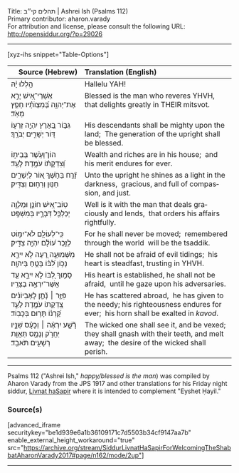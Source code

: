 <html>
<head></head>
<body>
Title: תהלים קי״ב | Ashrei Ish (Psalms 112)<br />
Primary contributor: aharon.varady<br />
For attribution and license, please consult the following URL: <a href="http://opensiddur.org/?p=29026">http://opensiddur.org/?p=29026</a>
<p />
<hr />

[xyz-ihs snippet="Table-Options"]<table style="margin-left: auto; margin-right: auto;" class="draggable">
<thead><tr><th id="x" style="text-align: right;">Source (Hebrew)</th><th style="text-align: left;">Translation (English)</th></tr></thead>
<tbody>
<tr><td style="vertical-align:top;">
<div class="liturgy" lang="he">
הַ֥לְלוּ יָ֨הּ 
</span></div></td>
 
<td style="vertical-align:top;">
<div class="english" lang="en">
Hallelu YAH! 
</div></td></tr>


<tr><td style="vertical-align:top;">
<div class="liturgy" lang="he">
<span class="acrostic">אַ</span>שְׁרֵי־אִ֭ישׁ יָרֵ֣א אֶת־יְהוָ֑ה 
<span class="acrostic">בְּ֝</span>מִצְוֺתָ֗יו חָפֵ֥ץ מְאֹֽד׃ 
</span></div></td>
 
<td style="vertical-align:top;">
<div class="english" lang="en">
Blessed is the man who reveres YHVH,<span class="acrostic">&nbsp;</span>
that delights greatly in THEIR mitsvot.<span class="acrostic">&nbsp;</span> 
</div></td></tr>


<tr><td style="vertical-align:top;">
<div class="liturgy" lang="he">
<span class="acrostic">גִּ</span>בּ֣וֹר בָּ֭אָרֶץ יִהְיֶ֣ה זַרְע֑וֹ 
<span class="acrostic">דּ֭</span>וֹר יְשָׁרִ֣ים יְבֹרָֽךְ׃ 
</span></div></td>
 
<td style="vertical-align:top;">
<div class="english" lang="en">
His descendants shall be mighty upon the land;<span class="acrostic">&nbsp;</span> 
The generation of the upright shall be blessed.<span class="acrostic">&nbsp;</span> 
</div></td></tr>


<tr><td style="vertical-align:top;">
<div class="liturgy" lang="he">
<span class="acrostic">ה</span>וֹן־וָעֹ֥שֶׁר בְּבֵית֑וֹ 
<span class="acrostic">וְ֝</span>צִדְקָת֗וֹ עֹמֶ֥דֶת לָעַֽד׃ 
</span></div></td>
 
<td style="vertical-align:top;">
<div class="english" lang="en">
Wealth and riches are in his house;<span class="acrostic">&nbsp;</span> 
and his merit endures for ever.<span class="acrostic">&nbsp;</span> 
</div></td></tr>


<tr><td style="vertical-align:top;">
<div class="liturgy" lang="he">
<span class="acrostic">זָ֘</span>רַ֤ח בַּחֹ֣שֶׁךְ א֭וֹר לַיְשָׁרִ֑ים 
<span class="acrostic">חַ</span>נּ֖וּן וְרַח֣וּם וְצַדִּֽיק׃ 
</span></div></td>
 
<td style="vertical-align:top;">
<div class="english" lang="en">
Unto the upright he shines as a light in the darkness,<span class="acrostic">&nbsp;</span> 
gracious, and full of compassion, and just.<span class="acrostic">&nbsp;</span> 
</div></td></tr>


<tr><td style="vertical-align:top;">
<div class="liturgy" lang="he">
<span class="acrostic">טֽ</span>וֹב־אִ֭ישׁ חוֹנֵ֣ן וּמַלְוֶ֑ה 
<span class="acrostic">יְ</span>כַלְכֵּ֖ל דְּבָרָ֣יו בְּמִשְׁפָּֽט׃ 
</span></div></td>
 
<td style="vertical-align:top;">
<div class="english" lang="en">
Well is it with the man that deals graciously and lends,<span class="acrostic">&nbsp;</span> 
that orders his affairs rightfully.<span class="acrostic">&nbsp;</span> 
</div></td></tr>


<tr><td style="vertical-align:top;">
<div class="liturgy" lang="he">
<span class="acrostic">כִּֽ</span>י־לְעוֹלָ֥ם לֹא־יִמּ֑וֹט 
<span class="acrostic">לְ</span>זֵ֥כֶר ע֝וֹלָ֗ם 
יִהְיֶ֥ה צַדִּֽיק׃ 
</span></div></td>
 
<td style="vertical-align:top;">
<div class="english" lang="en">
For he shall never be moved;<span class="acrostic">&nbsp;</span> 
remembered through the world<span class="acrostic">&nbsp;</span> 
will be the tsaddik.
</div></td></tr>


<tr><td style="vertical-align:top;">
<div class="liturgy" lang="he">
<span class="acrostic">מִ</span>שְּׁמוּעָ֣ה רָ֭עָה לֹ֣א יִירָ֑א 
<span class="acrostic">נָ</span>כ֥וֹן לִ֝בּ֗וֹ בָּטֻ֥חַ בַּיהוָֽה׃ 
</span></div></td>
 
<td style="vertical-align:top;">
<div class="english" lang="en">
He shall not be afraid of evil tidings;<span class="acrostic">&nbsp;</span> 
his heart is steadfast, trusting in YHVH.<span class="acrostic">&nbsp;</span> 
</div></td></tr>


<tr><td style="vertical-align:top;">
<div class="liturgy" lang="he">
<span class="acrostic">סָ</span>מ֣וּךְ לִ֭בּוֹ לֹ֣א יִירָ֑א 
<span class="acrostic">עַ֖</span>ד אֲשֶׁר־יִרְאֶ֣ה בְצָרָֽיו׃ 
</span></div></td>
 
<td style="vertical-align:top;">
<div class="english" lang="en">
His heart is established, he shall not be afraid,<span class="acrostic">&nbsp;</span> 
until he gaze upon his adversaries.<span class="acrostic">&nbsp;</span> 
</div></td></tr>


<tr><td style="vertical-align:top;">
<div class="liturgy" lang="he">
<span class="acrostic">פִּ</span>זַּ֤ר ׀ 
נָ֘תַ֤ן לָאֶבְיוֹנִ֗ים 
<span class="acrostic">צִ֭</span>דְקָתוֹ עֹמֶ֣דֶת לָעַ֑ד 
<span class="acrostic">קַ֝</span>רְנ֗וֹ תָּר֥וּם בְּכָבֽוֹד׃ 
</span></div></td>
 
<td style="vertical-align:top;">
<div class="english" lang="en">
He has scattered abroad,<span class="acrostic">&nbsp;</span> 
he has given to the needy; 
his righteousness endures for ever;<span class="acrostic">&nbsp;</span> 
his horn shall be exalted in <em>kavod</em>.<span class="acrostic">&nbsp;</span> 
</div></td></tr>


<tr><td style="vertical-align:top;">
<div class="liturgy" lang="he">
<span class="acrostic">רָ֘</span>שָׁ֤ע יִרְאֶ֨ה ׀ וְכָעָ֗ס 
<span class="acrostic">שִׁ</span>נָּ֣יו יַחֲרֹ֣ק וְנָמָ֑ס 
<span class="acrostic">תַּ</span>אֲוַ֖ת רְשָׁעִ֣ים תֹּאבֵֽד׃ 
</span></div></td>
 
<td style="vertical-align:top;">
<div class="english" lang="en">
The wicked one shall see it, and be vexed;<span class="acrostic">&nbsp;</span> 
they shall gnash with their teeth, and melt away;<span class="acrostic">&nbsp;</span> 
the desire of the wicked shall perish.<span class="acrostic">&nbsp;</span>
</div></td></tr>
</tbody></table>

<hr />
Psalms 112 ("Ashrei Ish," <em>happy/blessed is the man</em>) was compiled by Aharon Varady from the JPS 1917 and other translations for his Friday night siddur, <a href="https://opensiddur.org/compilations/siddurim/shabbat-siddur/siddur-livnat-hasapir-lkabbalat-shabbat-friday-night-siddur/">Livnat haSapir</a> where it is intended to complement "Eyshet Ḥayil."

<h3>Source(s)</h3>

[advanced_iframe securitykey="be1d939e6a1b36109171c7d5503b34cf9147aa7b" enable_external_height_workaround="true" src="https://archive.org/stream/SiddurLivnatHaSapirForWelcomingTheShabbatAharonVarady2017#page/n162/mode/2up"]

<hr />

&nbsp;
</body>
</html>